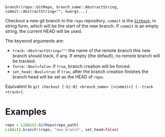 ```
branch!(repo::GitRepo, branch_name::AbstractString, commit::AbstractString=""; kwargs...)
```

Checkout a new git branch in the `repo` repository. `commit` is the [`GitHash`](@ref), in string form, which will be the start of the new branch. If `commit` is an empty string, the current HEAD will be used.

The keyword arguments are:

  * `track::AbstractString=""`: the name of the remote branch this new branch should track, if any. If empty (the default), no remote branch will be tracked.
  * `force::Bool=false`: if `true`, branch creation will be forced.
  * `set_head::Bool=true`: if `true`, after the branch creation finishes the branch head will be set as the HEAD of `repo`.

Equivalent to `git checkout [-b|-B] <branch_name> [<commit>] [--track <track>]`.

# Examples

```julia
repo = LibGit2.GitRepo(repo_path)
LibGit2.branch!(repo, "new_branch", set_head=false)
```
